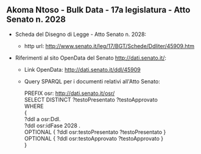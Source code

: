 ## Akoma Ntoso - Bulk Data - 17a legislatura - Atto Senato n. 2028 ##

* Scheda del Disegno di Legge - Atto Senato n. 2028:
	* http url: http://www.senato.it/leg/17/BGT/Schede/Ddliter/45909.htm

* Riferimenti al sito OpenData del Senato http://dati.senato.it/:
	* Link OpenData: http://dati.senato.it/ddl/45909
	* Query SPARQL per i documenti relativi all'Atto Senato:

        PREFIX osr: <http://dati.senato.it/osr/>  
		SELECT DISTINCT ?testoPresentato ?testoApprovato  
		WHERE  
		{  
		    ?ddl a osr:Ddl.  
		    ?ddl osr:idFase 2028 .  
		    OPTIONAL { ?ddl osr:testoPresentato ?testoPresentato }  
		    OPTIONAL { ?ddl osr:testoApprovato ?testoApprovato }  
		}
		